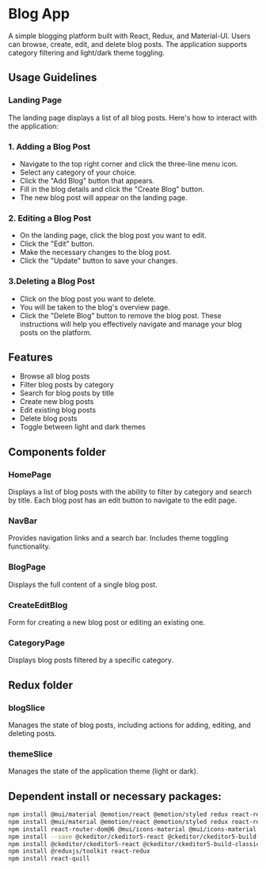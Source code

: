 # Blog App

A simple blogging platform built with React, Redux, and Material-UI. Users can browse, create, edit, and delete blog posts. The application supports category filtering and light/dark theme toggling.

## Usage Guidelines
### Landing Page
The landing page displays a list of all blog posts. Here's how to interact with the application:

### 1. Adding a Blog Post

- Navigate to the top right corner and click the three-line menu icon.
- Select any category of your choice.
- Click the "Add Blog" button that appears.
- Fill in the blog details and click the "Create Blog" button.
- The new blog post will appear on the landing page.

### 2. Editing a Blog Post

- On the landing page, click the blog post you want to edit.
- Click the "Edit" button.
- Make the necessary changes to the blog post.
- Click the "Update" button to save your changes.

### 3.Deleting a Blog Post

- Click on the blog post you want to delete.
- You will be taken to the blog's overview page.
- Click the "Delete Blog" button to remove the blog post.
These instructions will help you effectively navigate and manage your blog posts on the platform.

## Features

- Browse all blog posts
- Filter blog posts by category
- Search for blog posts by title
- Create new blog posts
- Edit existing blog posts
- Delete blog posts
- Toggle between light and dark themes

## Components folder

### HomePage
Displays a list of blog posts with the ability to filter by category and search by title. Each blog post has an edit button to navigate to the edit page.

### NavBar
Provides navigation links and a search bar. Includes theme toggling functionality.

### BlogPage
Displays the full content of a single blog post.

### CreateEditBlog
Form for creating a new blog post or editing an existing one.

### CategoryPage
Displays blog posts filtered by a specific category.

## Redux folder 
### blogSlice
Manages the state of blog posts, including actions for adding, editing, and deleting posts.

### themeSlice
Manages the state of the application theme (light or dark).

## Dependent install or necessary packages:

```bash
npm install @mui/material @emotion/react @emotion/styled redux react-redux redux-thunk react-router-dom@6 @mui/icons-material
npm install @mui/material @emotion/react @emotion/styled redux react-redux @reduxjs/toolkit @mui/icons-material
npm install react-router-dom@6 @mui/icons-material @mui/icons-material @mui/lab
npm install --save @ckeditor/ckeditor5-react @ckeditor/ckeditor5-build-classic(opt)
npm install @ckeditor/ckeditor5-react @ckeditor/ckeditor5-build-classic
npm install @reduxjs/toolkit react-redux
npm install react-quill




